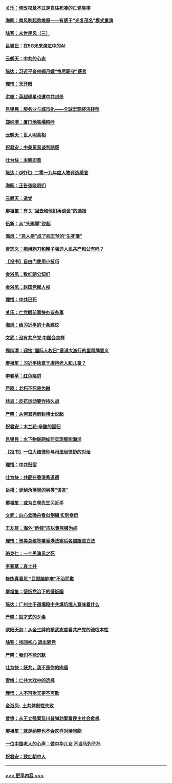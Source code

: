 #### [关乐：修改校章不过是自往死凑的亡党臭棋](../pages/nsc993/n11735097.md?t=12210455) 
#### [海网：南风吹起势燎原——有感于“光复茂名”模式重演](../pages/nsc993/n11732308.md?t=12210455) 
#### [陆客：末世民风（三）](../pages/nsc993/n11732211.md?t=12210455) 
#### [吕锡民：在5G未来演进中的AI](../pages/nsc993/n11730010.md?t=12210455) 
#### [云鹤天：中共的心态](../pages/nsc993/n11729906.md?t=12210455) 
#### [陈达：习近平夸林郑月娥“恪尽职守”感言](../pages/nsc993/n11729881.md?t=12210455) 
#### [理悟：天开眼](../pages/nsc993/n11729699.md?t=12210455) 
#### [洪微：英超球星也遭中共封杀](../pages/nsc993/n11727243.md?t=12210455) 
#### [吕锡民：服务业与城市化——全球宏观经济转型](../pages/nsc993/n11725845.md?t=12210455) 
#### [郑纯清：厦门地铁塌陷吟](../pages/nsc993/n11725813.md?t=12210455) 
#### [云鹤天：世人明真相](../pages/nsc993/n11725621.md?t=12210455) 
#### [祝君安：中美贸易谈判随感](../pages/nsc993/n11725609.md?t=12210455) 
#### [吐为快：末朝即景](../pages/nsc993/n11723365.md?t=12210455) 
#### [陈达：《时代》二零一九年度人物评选感言](../pages/nsc993/n11723337.md?t=12210455) 
#### [海网：正告张晓明们](../pages/nsc993/n11723228.md?t=12210455) 
#### [云鹤天：退党](../pages/nsc993/n11723056.md?t=12210455) 
#### [廖祖笙：有关“回去和他们再谈谈”的通报](../pages/nsc993/n11722442.md?t=12210455) 
#### [伍新：从“头踢脚”说起](../pages/nsc993/n11722429.md?t=12210455) 
#### [海风：“恶人榜”成了阎王爷的“生死簿”](../pages/nsc993/n11722272.md?t=12210455) 
#### [胥志义：能用剌刀和鞭子强迫人民共产和公有吗？](../pages/nsc993/n11720569.md?t=12210455) 
#### [【投书】自由门使用小技巧](../pages/nsc993/n11720180.md?t=12210455) 
#### [金浴凤：致红朝公知们](../pages/nsc993/n11720563.md?t=12210455) 
#### [金浴凤：赵国党赋人权](../pages/nsc993/n11720533.md?t=12210455) 
#### [理悟：中共已死](../pages/nsc993/n11720233.md?t=12210455) 
#### [关乐：亡党眼前事快办该办事](../pages/nsc993/n11719160.md?t=12210455) 
#### [海风：给习近平的十条建议](../pages/nsc993/n11717616.md?t=12210455) 
#### [文武：没有共产党 中国会怎样](../pages/nsc993/n11717584.md?t=12210455) 
#### [郑纯清：迎接“国际人权日”香港大游行的里程牌意义](../pages/nsc993/n11717417.md?t=12210455) 
#### [廖祖笙：习近平快意于虐待老人和儿童？](../pages/nsc993/n11715313.md?t=12210455) 
#### [李春草：红色陷阱](../pages/nsc993/n11715029.md?t=12210455) 
#### [严晓：老朽不死是为贼](../pages/nsc993/n11712910.md?t=12210455) 
#### [林忌：反抗运动要作持久战](../pages/nsc993/n11712623.md?t=12210455) 
#### [严晓：从何君尧册封博士说起](../pages/nsc993/n11712465.md?t=12210455) 
#### [祝君安：木兰花·辛酸的回归](../pages/nsc993/n11712381.md?t=12210455) 
#### [吕锡民：水下物联网如何实现智能海洋](../pages/nsc993/n11711158.md?t=12210455) 
#### [【投书】一位大陆律师与司法局律协的对话](../pages/nsc993/n11709675.md?t=12210455) 
#### [理悟：中共归宿](../pages/nsc993/n11710059.md?t=12210455) 
#### [吐为快：共匪在香港秀道德](../pages/nsc993/n11709979.md?t=12210455) 
#### [岳横：诡秘角落里的另类“语言”](../pages/nsc993/n11709792.md?t=12210455) 
#### [廖祖笙：或为白卷先生习近平](../pages/nsc993/n11708330.md?t=12210455) 
#### [文武：向心孟晚舟看似倒楣 实则幸运](../pages/nsc993/n11708236.md?t=12210455) 
#### [王友群：海外“侨领”应以黄克锵为戒](../pages/nsc993/n11706176.md?t=12210455) 
#### [理悟：贺美总统签署香港法案后各国跟进立法](../pages/nsc993/n11706853.md?t=12210455) 
#### [骆克仁：一个男演员之死](../pages/nsc993/n11706677.md?t=12210455) 
#### [李春草：哀土共](../pages/nsc993/n11706255.md?t=12210455) 
#### [修炼真善忍 “巨型脑肿瘤”不治而愈](../pages/nsc993/n11705340.md?t=12210455) 
#### [廖祖笙：饿饭党治下的饿饭国](../pages/nsc993/n11705085.md?t=12210455) 
#### [陈达：广州主干道塌陷中共填坑埋人意味着什么](../pages/nsc993/n11705046.md?t=12210455) 
#### [严晓：奴才式的歹毒](../pages/nsc993/n11704826.md?t=12210455) 
#### [欧阳天剑：从金三胖的核武态度看共产党的流氓本性](../pages/nsc993/n11702238.md?t=12210455) 
#### [陆客：找回初心 退出邪党](../pages/nsc993/n11702213.md?t=12210455) 
#### [严晓：我们不能沉默](../pages/nsc993/n11702110.md?t=12210455) 
#### [吐为快：妖共，我不是你的肉盾](../pages/nsc993/n11701366.md?t=12210455) 
#### [雪绮：亡共大戏中的选择](../pages/nsc993/n11699922.md?t=12210455) 
#### [理悟：人不可欺天更不可欺](../pages/nsc993/n11699657.md?t=12210455) 
#### [金浴凤:  土共体制性失败](../pages/nsc993/n11699361.md?t=12210455) 
#### [曾铮：从王立强案及川普弹劾案看民主社会危机](../pages/nsc993/n11699318.md?t=12210455) 
#### [廖祖笙：就是纳粹也不会这样对待同胞](../pages/nsc993/n11697658.md?t=12210455) 
#### [一位中国老人的心声：做中华儿女 不当马列子孙](../pages/nsc993/n11697525.md?t=12210455) 
#### [祝君安：致红朝中人](../pages/nsc993/n11697518.md?t=12210455) 

----
#### [ >>> 更早内容 <<< ](../indexes/nsc993-earlier.md)
